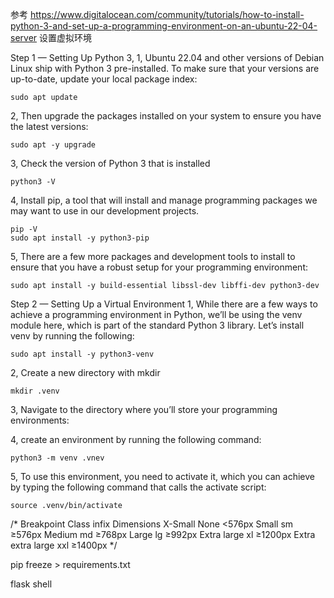 参考 https://www.digitalocean.com/community/tutorials/how-to-install-python-3-and-set-up-a-programming-environment-on-an-ubuntu-22-04-server 设置虚拟环境

Step 1 — Setting Up Python 3,
1,  Ubuntu 22.04 and other versions of Debian Linux ship with Python 3 pre-installed. To make sure that your versions are up-to-date, update your local package index:

    sudo apt update
2,  Then upgrade the packages installed on your system to ensure you have the latest versions:

    sudo apt -y upgrade
3,  Check the version of Python 3 that is installed

    python3 -V
4,  Install pip, a tool that will install and manage programming packages we may want to use in our development projects.

    pip -V
    sudo apt install -y python3-pip
5,  There are a few more packages and development tools to install to ensure that you have a robust setup for your programming environment:

    sudo apt install -y build-essential libssl-dev libffi-dev python3-dev

Step 2 — Setting Up a Virtual Environment
1,  While there are a few ways to achieve a programming environment in Python, we’ll be using the venv module here, which is part of the standard Python 3 library. Let’s install venv by running the following:

    sudo apt install -y python3-venv
2,  Create a new directory with mkdir

    mkdir .venv
3,  Navigate to the directory where you’ll store your programming environments:

4,  create an environment by running the following command:

    python3 -m venv .vnev
5,  To use this environment, you need to activate it, which you can achieve by typing the following command that calls the activate script:

    source .venv/bin/activate


  /*
    Breakpoint	    Class infix	      Dimensions
    X-Small	        None	            <576px
    Small	          sm	              ≥576px
    Medium	        md	              ≥768px
    Large	          lg	              ≥992px
    Extra           large	xl	        ≥1200px
    Extra           extra large	xxl	  ≥1400px
  */



pip freeze > requirements.txt

flask shell